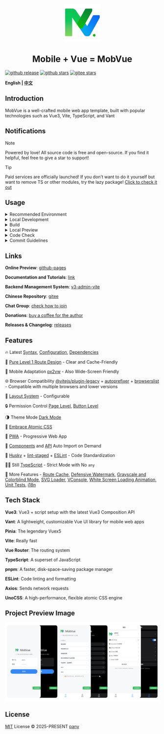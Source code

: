 <div align="center">
  <img alt="logo" width="120" height="120" src="./public/favicon.png">
  <h1>Mobile + Vue = MobVue</h1>
</div>

[![github release](https://img.shields.io/github/v/release/un-pany/mobvue?style=flat)](https://github.com/un-pany/mobvue/releases)
[![github stars](https://img.shields.io/github/stars/un-pany/mobvue?style=flat)](https://github.com/un-pany/mobvue/stargazers)
[![gitee stars](https://gitee.com/un-pany/mobvue/badge/star.svg)](https://gitee.com/un-pany/mobvue/stargazers)

<b>English | <a href="./README.zh-CN.md">中文</a></b>

## Introduction

MobVue is a well-crafted mobile web app template, built with popular technologies such as Vue3, Vite, TypeScript, and Vant

## Notifications

> [!NOTE]
> Powered by love! All source code is free and open-source. If you find it helpful, feel free to give a star to support!

> [!TIP]
> Paid services are officially launched! If you don’t want to do it yourself but want to remove TS or other modules, try the lazy package! [Click to check it out](https://github.com/un-pany/mobvue/issues/2)

## Usage

<details>
<summary>Recommended Environment</summary>

<br>

- Latest version of `Visual Studio Code`
- Install the recommended plugins in the `.vscode/extensions.json` file
- `node` 20.x or 22+
- `pnpm` 9.x or 10+

</details>

<details>
<summary>Local Development</summary>

<br>

```bash
# Install dependencies
pnpm i

# Start the development server
pnpm dev
```

</details>

<details>
<summary>Build</summary>

<br>

```bash
# Build for the staging environment
pnpm build:staging

# Build for the production environment
pnpm build
```

</details>

<details>
<summary>Local Preview</summary>

<br>

```bash
# Execute the build command first to generate the dist directory, then run the preview command
pnpm preview
```

</details>

<details>
<summary>Code Check</summary>

<br>

```bash
# Code linting and formatting
pnpm lint

# Unit tests
pnpm test
```

</details>

<details>
<summary>Commit Guidelines</summary>

<br>

`feat` New feature

`fix` Bug fix

`perf` Performance improvement

`refactor` Code refactoring

`docs` Documentation and comments

`types` Type-related changes

`test` Unit tests related

`ci` Continuous integration, workflows

`revert` Revert changes

`chore` Chores (update dependencies, modify configurations, etc)

</details>

## Links

**Online Preview**: [github-pages](https://un-pany.github.io/mobvue)

**Documentation and Tutorials**: [link](https://juejin.cn/column/7472609448201666599)

**Backend Management System**: [v3-admin-vite](https://github.com/un-pany/v3-admin-vite)

**Chinese Repository**: [gitee](https://gitee.com/un-pany/mobvue)

**Chat Group**: [check how to join](https://github.com/un-pany/mobvue/issues/3)

**Donations**: [buy a coffee for the author](https://github.com/un-pany/mobvue/issues/1)

**Releases & Changelog**: [releases](https://github.com/un-pany/mobvue/releases)

## Features

🔥 Latest [Syntax](https://vuejs.org/api/sfc-script-setup.html), [Configuration](./vite.config.ts), [Dependencies](./package.json)

📍 [Pure Level 1 Route Design](./src/router/index.ts) - Clear and Cache-Friendly

📱 Mobile Adaptation [px2vw](./postcss.config.ts) - Also Wide-Screen Friendly

🌐 Browser Compatibility [@vitejs/plugin-legacy](https://github.com/vitejs/vite/tree/main/packages/plugin-legacy) + [autoprefixer](https://github.com/postcss/autoprefixer) + [browserslist](https://github.com/browserslist/browserslist) - Compatible with multiple browsers and lower versions

🧩 [Layout System](./src/layout) - Configurable

🔒 Permission Control [Page Level](./src/router/guard.ts), [Button Level](./src/pages/demo/permission.vue)

🌗 Theme Mode [Dark Mode](./src/common/assets/styles/variables.css)

🫧 [Embrace Atomic CSS](./uno.config.ts)

📲 [PWA](https://github.com/antfu/vite-plugin-pwa) - Progressive Web App

🔧 [Components](https://github.com/unplugin/unplugin-vue-components) and [API](https://github.com/unplugin/unplugin-auto-import) Auto Import on Demand

🔎 [Husky](./.husky/pre-commit) + [lint-staged](./package.json) + [ESLint](./eslint.config.js) - Code Standardization

💪🏻 Still [TypeScript](./tsconfig.json) - Strict Mode with No `any`

👀 More Features - [Route Cache](./src/pinia/stores/keep-alive.ts), [Defensive Watermark](./src/common/composables/useWatermark.ts), [Grayscale and Colorblind Mode](./src/common/composables/useGrayscaleAndColorblind.ts), [SVG Loader](https://github.com/jpkleemans/vite-svg-loader), [VConsole](./src/plugins/console.ts), [White Screen Loading Animation](./public/app-loading.css), [Unit Tests](./tests), [i18n](./src/plugins/i18n.ts)

## Tech Stack

**Vue3**: Vue3 + script setup with the latest Vue3 Composition API

**Vant**: A lightweight, customizable Vue UI library for mobile web apps

**Pinia**: The legendary Vuex5

**Vite**: Really fast

**Vue Router**: The routing system

**TypeScript**: A superset of JavaScript

**pnpm**: A faster, disk-space-saving package manager

**ESLint**: Code linting and formatting

**Axios**: Sends network requests

**UnoCSS**: A high-performance, flexible atomic CSS engine

## Project Preview Image

![preview](./src/common/assets/images/preview.png)

## License

[MIT](./LICENSE) License © 2025-PRESENT [pany](https://github.com/pany-ang)
